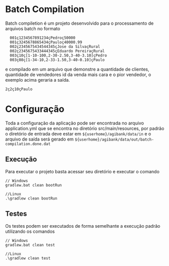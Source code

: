 # Batch Compilation
Batch compiletion é um projeto desenvolvido para o processamento de arquivos batch no formato

```
  001ç1234567891234çPedroç50000
  001ç3245678865434çPauloç40000.99
  002ç2345675434544345çJose da SilvaçRural
  002ç2345675433444345çEduardo PereiraçRural
  003ç10ç[1-10-100,2-30-2.50,3-40-3.10]çPedro
  003ç08ç[1-34-10,2-33-1.50,3-40-0.10]çPaulo
```

e compilado em um arquivo que demonstre a quantidade de clientes, quantidade de vendedores id da venda mais cara e o pior vendedor, o exemplo acima geraria a saída.

```
2ç2ç10çPaulo
```
# Configuração
Toda a configuração da aplicação pode ser encontrada no arquivo application.yml que se encontra no diretório src/main/resources, por padrão o diretório de entrada deve estar em `${userhome}/agibank/data/in` e o arquivo de saída será gerado em `${userhome}/agibank/data/out/batch-compilation.done.dat`

## Execução
Para executar o projeto basta acessar seu diretório e executar o comando
```
// Windows
gradlew.bat clean bootRun

//Linux
.\gradlew clean bootRun
```

## Testes
Os testes podem ser executados de forma semelhante a execução padrão utilizando os comandos
```
// Windows
gradlew.bat clean test

//Linux
.\gradlew clean test
```
